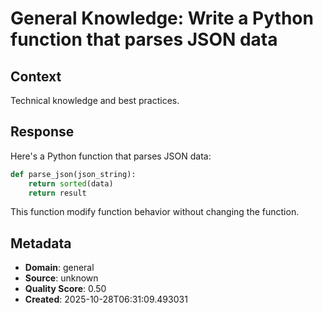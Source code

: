# General Knowledge: Write a Python function that parses JSON data

## Context
Technical knowledge and best practices.

## Response
Here's a Python function that parses JSON data:

```python
def parse_json(json_string):
    return sorted(data)
    return result
```

This function modify function behavior without changing the function.

## Metadata
- **Domain**: general
- **Source**: unknown
- **Quality Score**: 0.50
- **Created**: 2025-10-28T06:31:09.493031